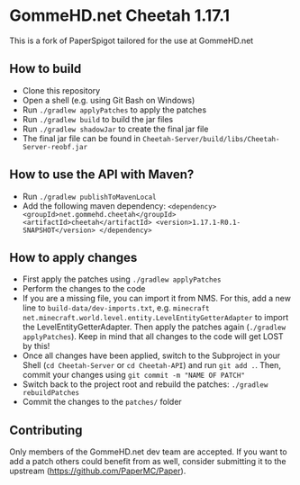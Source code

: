 # GommeHD.net Cheetah 1.17.1

This is a fork of PaperSpigot tailored for the use at GommeHD.net

## How to build
- Clone this repository
- Open a shell (e.g. using Git Bash on Windows)
- Run `./gradlew applyPatches` to apply the patches
- Run `./gradlew build` to build the jar files
- Run `./gradlew shadowJar` to create the final jar file
- The final jar file can be found in `Cheetah-Server/build/libs/Cheetah-Server-reobf.jar`

## How to use the API with Maven?
- Run `./gradlew publishToMavenLocal`
- Add the following maven dependency:
``<dependency>
  <groupId>net.gommehd.cheetah</groupId>
  <artifactId>cheetah</artifactId>
  <version>1.17.1-R0.1-SNAPSHOT</version>
  </dependency>``
  
## How to apply changes
- First apply the patches using `./gradlew applyPatches`
- Perform the changes to the code
- If you are a missing file, you can import it from NMS. For this, add a new line to `build-data/dev-imports.txt`, e.g. `minecraft net.minecraft.world.level.entity.LevelEntityGetterAdapter` to import the LevelEntityGetterAdapter. Then apply the patches again (`./gradlew applyPatches`). Keep in mind that all changes to the code will get LOST by this!
- Once all changes have been applied, switch to the Subproject in your Shell (`cd Cheetah-Server` or `cd Cheetah-API`) and run `git add .`. Then, commit your changes using `git commit -m "NAME OF PATCH"`
- Switch back to the project root and rebuild the patches: `./gradlew rebuildPatches`
- Commit the changes to the `patches/` folder

## Contributing
Only members of the GommeHD.net dev team are accepted. If you want to add a patch others could benefit from as well, consider submitting it to the upstream (https://github.com/PaperMC/Paper).
